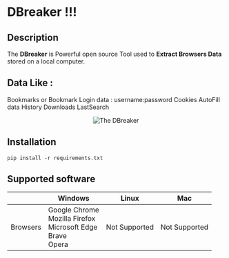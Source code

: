 __DBreaker !!!__
==

Description
----
The __DBreaker__ is Powerful open source Tool used to __Extract Browsers Data__ stored on a local computer. 

Data Like :
----
Bookmarks or Bookmark
Login data : username:password
Cookies
AutoFill data
History
Downloads
LastSearch

<p align="center"><img src="https://g.top4top.io/p_2599h18l31.png" alt="The DBreaker"></p>


Installation
----
```
pip install -r requirements.txt
```

Supported software
----

|  | Windows    | Linux  | Mac |
| -- | -- | -- | -- |
| Browsers | Google Chrome<br>Mozilla Firefox<br>Microsoft Edge<br>Brave<br>Opera | Not Supported | Not Supported |
